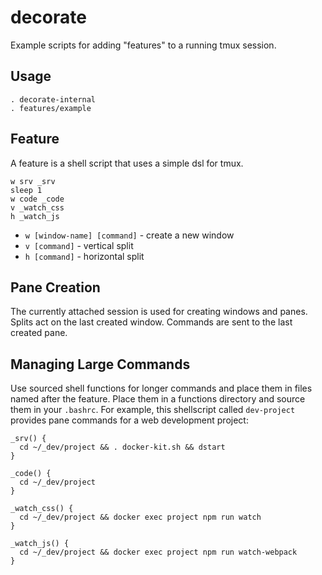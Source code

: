 decorate
========

Example scripts for adding "features" to a running tmux session.

## Usage

    . decorate-internal
    . features/example

## Feature

A feature is a shell script that uses a simple dsl for tmux.

    w srv _srv
    sleep 1
    w code _code
    v _watch_css
    h _watch_js

* `w [window-name] [command]` - create a new window
* `v [command]` - vertical split
* `h [command]` - horizontal split

## Pane Creation

The currently attached session is used for creating windows and panes.
Splits act on the last created window. Commands are sent to the last 
created pane.

## Managing Large Commands

Use sourced shell functions for longer commands and place them in files 
named after the feature. Place them in a functions directory and source 
them in your `.bashrc`. For example, this shellscript called `dev-project` 
provides pane commands for a web development project:

    _srv() {
      cd ~/_dev/project && . docker-kit.sh && dstart
    }

    _code() {
      cd ~/_dev/project
    }

    _watch_css() {
      cd ~/_dev/project && docker exec project npm run watch
    }

    _watch_js() {
      cd ~/_dev/project && docker exec project npm run watch-webpack
    }
